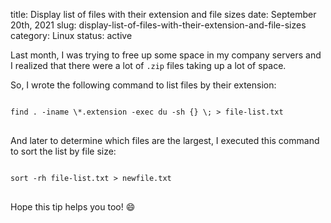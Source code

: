 title: Display list of files with their extension and file sizes
date: September 20th, 2021
slug: display-list-of-files-with-their-extension-and-file-sizes
category: Linux
status: active

Last month, I was trying to free up some space in my company servers and I realized that there were a lot of `.zip` files taking up a lot of space.

So, I wrote the following command to list files by their extension:

<pre>
<code class="bash">
find . -iname \*.extension -exec du -sh {} \; &gt; file-list.txt
</code>
</pre>

And later to determine which files are the largest, I executed this command to sort the list by file size:

<pre>
<code class="bash">
sort -rh file-list.txt > newfile.txt
</code>
</pre>

Hope this tip helps you too! &#x1F604;